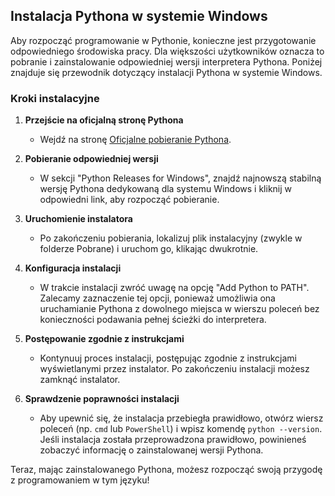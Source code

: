 ## Instalacja Pythona w systemie Windows

Aby rozpocząć programowanie w Pythonie, konieczne jest przygotowanie odpowiedniego środowiska pracy. Dla większości użytkowników oznacza to pobranie i zainstalowanie odpowiedniej wersji interpretera Pythona. Poniżej znajduje się przewodnik dotyczący instalacji Pythona w systemie Windows.

### Kroki instalacyjne

1. **Przejście na oficjalną stronę Pythona**
   - Wejdź na stronę [Oficjalne pobieranie Pythona](https://www.python.org/downloads/).

2. **Pobieranie odpowiedniej wersji**
   - W sekcji "Python Releases for Windows", znajdź najnowszą stabilną wersję Pythona dedykowaną dla systemu Windows i kliknij w odpowiedni link, aby rozpocząć pobieranie.

3. **Uruchomienie instalatora**
   - Po zakończeniu pobierania, lokalizuj plik instalacyjny (zwykle w folderze Pobrane) i uruchom go, klikając dwukrotnie.

4. **Konfiguracja instalacji**
   - W trakcie instalacji zwróć uwagę na opcję "Add Python to PATH". Zalecamy zaznaczenie tej opcji, ponieważ umożliwia ona uruchamianie Pythona z dowolnego miejsca w wierszu poleceń bez konieczności podawania pełnej ścieżki do interpretera.
   
5. **Postępowanie zgodnie z instrukcjami**
   - Kontynuuj proces instalacji, postępując zgodnie z instrukcjami wyświetlanymi przez instalator. Po zakończeniu instalacji możesz zamknąć instalator.

6. **Sprawdzenie poprawności instalacji**
   - Aby upewnić się, że instalacja przebiegła prawidłowo, otwórz wiersz poleceń (np. `cmd` lub `PowerShell`) i wpisz komendę `python --version`. Jeśli instalacja została przeprowadzona prawidłowo, powinieneś zobaczyć informację o zainstalowanej wersji Pythona.

Teraz, mając zainstalowanego Pythona, możesz rozpocząć swoją przygodę z programowaniem w tym języku!

